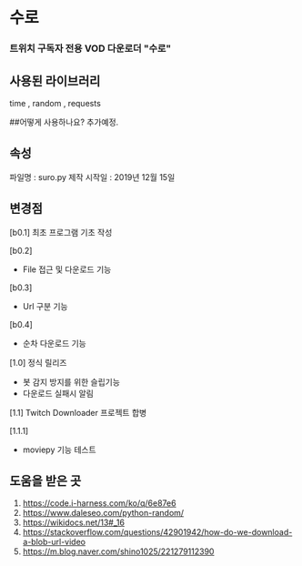 # 수로
### 트위치 구독자 전용 VOD 다운로더 "수로"

## 사용된 라이브러리
time , random , requests

##어떻게 사용하나요?
추가예정.

## 속성
파일명 : suro.py 
제작 시작일 : 2019년 12월 15일

## 변경점 
[b0.1] 
최초 프로그램 기초 작성

[b0.2] 
+ File 접근 및 다운로드 기능

[b0.3]
+ Url 구분 기능

[b0.4]
+ 순차 다운로드 기능

[1.0]
정식 릴리즈
+ 봇 감지 방지를 위한 슬립기능
+ 다운로드 실패시 알림

[1.1]
Twitch Downloader 프로젝트 합병

[1.1.1]
+ moviepy 기능 테스트

## 도움을 받은 곳
1.	https://code.i-harness.com/ko/q/6e87e6
2.	https://www.daleseo.com/python-random/
3.	https://wikidocs.net/13#_16
4.	https://stackoverflow.com/questions/42901942/how-do-we-download-a-blob-url-video
5.	https://m.blog.naver.com/shino1025/221279112390


